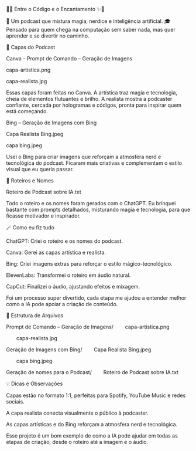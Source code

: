 🌌✨ Entre o Código e o Encantamento ✨🌌

🔮 Um podcast que mistura magia, nerdice e inteligência artificial.
🎓 Pensado para quem chega na computação sem saber nada, mas quer aprender e se divertir no caminho.

🎨 Capas do Podcast

Canva – Prompt de Comando – Geração de Imagens

capa-artistica.png

capa-realista.jpg

Essas capas foram feitas no Canva. A artística traz magia e tecnologia, cheia de elementos flutuantes e brilho.
A realista mostra a podcaster confiante, cercada por hologramas e códigos, pronta para inspirar quem está começando.

Bing – Geração de Imagens com Bing

Capa Realista Bing.jpeg

capa bing.jpeg

Usei o Bing para criar imagens que reforçam a atmosfera nerd e tecnológica do podcast.
Ficaram mais criativas e complementam o estilo visual que eu queria passar.

🤖 Roteiros e Nomes

Roteiro de Podcast sobre IA.txt

Todo o roteiro e os nomes foram gerados com o ChatGPT.
Eu brinquei bastante com prompts detalhados, misturando magia e tecnologia, para que ficasse motivador e inspirador.

🪄 Como eu fiz tudo

ChatGPT: Criei o roteiro e os nomes do podcast.

Canva: Gerei as capas artística e realista.

Bing: Criei imagens extras para reforçar o estilo mágico-tecnológico.

ElevenLabs: Transformei o roteiro em áudio natural.

CapCut: Finalizei o áudio, ajustando efeitos e mixagem.

Foi um processo super divertido, cada etapa me ajudou a entender melhor como a IA pode apoiar a criação de conteúdo.

📁 Estrutura de Arquivos

Prompt de Comando – Geração de Imagens/
  capa-artistica.png

  capa-realista.jpg

Geração de Imagens com Bing/
  Capa Realista Bing.jpeg

  capa bing.jpeg

Geração de nomes para o Podcast/
  Roteiro de Podcast sobre IA.txt

💡 Dicas e Observações

Capas estão no formato 1:1, perfeitas para Spotify, YouTube Music e redes sociais.

A capa realista conecta visualmente o público à podcaster.

As capas artísticas e do Bing reforçam a atmosfera nerd e tecnológica.

Esse projeto é um bom exemplo de como a IA pode ajudar em todas as etapas de criação, desde o roteiro até a imagem e o áudio.

